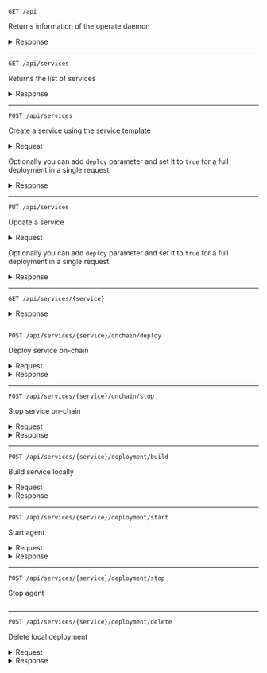 `GET /api`

Returns information of the operate daemon

<details>
  <summary>Response</summary>

```json
{
  "name": "Operate HTTP server",
  "version": "0.1.0.rc0",
  "account": {
    "key": "0xf39Fd6e51aad88F6F4ce6aB8827279cffFb9226a"
  },
  "home": "/Users/virajpatel/valory/olas-operate-app/.operate"
}
```

</details>

---
`GET /api/services`

Returns the list of services

<details>
  <summary>Response</summary>

```json
[
  {
    "hash": "bafybeieagxzdbmea3nttlve3yxjne5z7tt7mp26tfpgepm7p2ezovtdx4a",
    "keys": [
      {
        "ledger": 0,
        "address": "0x6Db941e0e82feA3c02Ba83B20e3fB5Ea6ee539cf",
        "private_key": "0x34f58dcc11acec007644e49921fd81b9c8a959f651d6d66a42242a1b2dbaf4be"
      }
    ],
    "ledger_config": {
      "rpc": "http://localhost:8545",
      "type": 0,
      "chain": 2
    },
    "chain_data": {
      "instances": [
        "0x6Db941e0e82feA3c02Ba83B20e3fB5Ea6ee539cf"
      ],
      "token": 380,
      "multisig": "0x7F3e460Cf596E783ca490791643C0055Fa2034AC",
      "staked": false,
      "on_chain_state": 6,
      "user_params": {
        "nft": "bafybeig64atqaladigoc3ds4arltdu63wkdrk3gesjfvnfdmz35amv7faq",
        "agent_id": 14,
        "threshold": 1,
        "use_staking": false,
        "cost_of_bond": 10000000000000000,
        "olas_cost_of_bond": 10000000000000000000,
        "olas_required_to_stake": 10000000000000000000,
        "fund_requirements": {
          "agent": 0.1,
          "safe": 0.5
        }
      }
    },
    "path": "/Users/virajpatel/valory/olas-operate-app/.operate/services/bafybeieagxzdbmea3nttlve3yxjne5z7tt7mp26tfpgepm7p2ezovtdx4a",
    "service_path": "/Users/virajpatel/valory/olas-operate-app/.operate/services/bafybeieagxzdbmea3nttlve3yxjne5z7tt7mp26tfpgepm7p2ezovtdx4a/trader_omen_gnosis",
    "name": "valory/trader_omen_gnosis"
  }
]
```

</details>

---
`POST /api/services`

Create a service using the service template

<details>
  <summary>Request</summary>

```json
{
  "name": "Trader Agent",
  "description": "Trader agent for omen prediction markets",
  "hash": "bafybeieagxzdbmea3nttlve3yxjne5z7tt7mp26tfpgepm7p2ezovtdx4a",
  "image": "https://operate.olas.network/_next/image?url=%2Fimages%2Fprediction-agent.png&w=3840&q=75",
  "configuration": {
    "nft": "bafybeig64atqaladigoc3ds4arltdu63wkdrk3gesjfvnfdmz35amv7faq",
    "rpc": "http://localhost:8545",
    "agent_id": 14,
    "threshold": 1,
    "use_staking": false,
    "cost_of_bond": 10000000000000000,
    "olas_cost_of_bond": 10000000000000000000,
    "olas_required_to_stake": 10000000000000000000,
    "fund_requirements": {
      "agent": 0.1,
      "safe": 0.5
    }
  }
}
```

</details>

Optionally you can add `deploy` parameter and set it to `true` for a full deployment in a single request.

<details>
  <summary>Response</summary>

```json
{
  "hash": "bafybeieagxzdbmea3nttlve3yxjne5z7tt7mp26tfpgepm7p2ezovtdx4a",
  "keys": [
    {
      "ledger": 0,
      "address": "0x10EB940024913dfCAE95D21E04Ba662cdfB79fF0",
      "private_key": "0x00000000000000000000000000000000000000000000000000000000000000000"
    }
  ],
  "ledger_config": {
    "rpc": "http: //localhost:8545",
    "type": 0,
    "chain": 2
  },
  "chain_data": {
    "instances": [
      "0x10EB940024913dfCAE95D21E04Ba662cdfB79fF0"
    ],
    "token": 382,
    "multisig": "0xf21d8A424e83BBa2588306D1C574FE695AD410b5",
    "staked": false,
    "on_chain_state": 4,
    "user_params": {
      "nft": "bafybeig64atqaladigoc3ds4arltdu63wkdrk3gesjfvnfdmz35amv7faq",
      "agent_id": 14,
      "threshold": 1,
      "use_staking": false,
      "cost_of_bond": 10000000000000000,
      "olas_cost_of_bond": 10000000000000000000,
      "olas_required_to_stake": 10000000000000000000,
      "fund_requirements": {
        "agent": 0.1,
        "safe": 0.5
      }
    }
  },
  "path": "~/.operate/services/bafybeieagxzdbmea3nttlve3yxjne5z7tt7mp26tfpgepm7p2ezovtdx4a",
  "service_path": "~/.operate/services/bafybeieagxzdbmea3nttlve3yxjne5z7tt7mp26tfpgepm7p2ezovtdx4a/trader_omen_gnosis",
  "name": "valory/trader_omen_gnosis"
}
```

</details>

---
`PUT /api/services`

Update a service


<details>
  <summary>Request</summary>

```json
{
    "old_service_hash": "bafybeieagxzdbmea3nttlve3yxjne5z7tt7mp26tfpgepm7p2ezovtdx4a",
    "new_service_hash": "bafybeicxdpkuk5z5zfbkso7v5pywf4v7chxvluyht7dtgalg6dnhl7ejoe",
}
```

</details>

Optionally you can add `deploy` parameter and set it to `true` for a full deployment in a single request.

<details>
  <summary>Response</summary>

```json
{
  "hash": "bafybeicxdpkuk5z5zfbkso7v5pywf4v7chxvluyht7dtgalg6dnhl7ejoe",
  "keys": [
    {
      "ledger": 0,
      "address": "0x10EB940024913dfCAE95D21E04Ba662cdfB79fF0",
      "private_key": "0x00000000000000000000000000000000000000000000000000000000000000000"
    }
  ],
  "ledger_config": {
    "rpc": "http: //localhost:8545",
    "type": 0,
    "chain": 2
  },
  "chain_data": {
    "instances": [
      "0x10EB940024913dfCAE95D21E04Ba662cdfB79fF0"
    ],
    "token": 382,
    "multisig": "0xf21d8A424e83BBa2588306D1C574FE695AD410b5",
    "staked": false,
    "on_chain_state": 4,
    "user_params": {
      "nft": "bafybeig64atqaladigoc3ds4arltdu63wkdrk3gesjfvnfdmz35amv7faq",
      "agent_id": 14,
      "threshold": 1,
      "use_staking": false,
      "cost_of_bond": 10000000000000000,
      "olas_cost_of_bond": 10000000000000000000,
      "olas_required_to_stake": 10000000000000000000,
      "fund_requirements": {
        "agent": 0.1,
        "safe": 0.5
      }
    }
  },
  "path": "~/.operate/services/bafybeicxdpkuk5z5zfbkso7v5pywf4v7chxvluyht7dtgalg6dnhl7ejoe",
  "service_path": "~/.operate/services/bafybeicxdpkuk5z5zfbkso7v5pywf4v7chxvluyht7dtgalg6dnhl7ejoe/trader_omen_gnosis",
  "name": "valory/trader_omen_gnosis"
}
```

</details>

---
`GET /api/services/{service}`

<details>
  <summary>Response</summary>

```json
{
  "hash": "{service}",
  "keys": [
    {
      "ledger": 0,
      "address": "0x10EB940024913dfCAE95D21E04Ba662cdfB79fF0",
      "private_key": "0x00000000000000000000000000000000000000000000000000000000000000000"
    }
  ],
  "ledger_config": {
    "rpc": "http: //localhost:8545",
    "type": 0,
    "chain": 2
  },
  "chain_data": {
    "instances": [
      "0x10EB940024913dfCAE95D21E04Ba662cdfB79fF0"
    ],
    "token": 382,
    "multisig": "0xf21d8A424e83BBa2588306D1C574FE695AD410b5",
    "staked": false,
    "on_chain_state": 4,
    "user_params": {
      "nft": "bafybeig64atqaladigoc3ds4arltdu63wkdrk3gesjfvnfdmz35amv7faq",
      "agent_id": 14,
      "threshold": 1,
      "use_staking": false,
      "cost_of_bond": 10000000000000000,
      "olas_cost_of_bond": 10000000000000000000,
      "olas_required_to_stake": 10000000000000000000,
      "fund_requirements": {
        "agent": 0.1,
        "safe": 0.5
      }
    }
  },
  "path": "~/.operate/services/{service}",
  "service_path": "~/.operate/services/{service}/trader_omen_gnosis",
  "name": "valory/trader_omen_gnosis"
}
```

</details>

---
`POST /api/services/{service}/onchain/deploy`

Deploy service on-chain

<details>
  <summary>Request</summary>

```json
```

</details>

<details>
  <summary>Response</summary>

```json
```

</details>

---
`POST /api/services/{service}/onchain/stop`

Stop service on-chain

<details>
  <summary>Request</summary>

```json
```

</details>

<details>
  <summary>Response</summary>

```json
```

</details>

---
`POST /api/services/{service}/deployment/build`

Build service locally

<details>
  <summary>Request</summary>

```json
```

</details>

<details>
  <summary>Response</summary>

```json
```

</details>

---
`POST /api/services/{service}/deployment/start`

Start agent

<details>
  <summary>Request</summary>

```json
```

</details>

<details>
  <summary>Response</summary>

```json
```

</details>

---
`POST /api/services/{service}/deployment/stop`

Stop agent

```json
```

---
`POST /api/services/{service}/deployment/delete`

Delete local deployment

<details>
  <summary>Request</summary>

```json
```

</details>

<details>
  <summary>Response</summary>

```json
```

</details>

<!-- <details>
  <summary>Request</summary>

```json
```

</details>

<details>
  <summary>Response</summary>

```json
```

---
</details`-->
